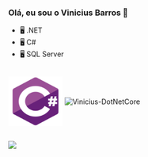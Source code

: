 ### Olá, eu sou o Vinicius Barros 👋

- 🖥 .NET
- 🖥 C#
- 🖥 SQL Server


<div style="display: inline_block"><br>
  <img align="center" alt="Vinicius-Csharp" height="100" width="110" src="https://raw.githubusercontent.com/devicons/devicon/master/icons/csharp/csharp-original.svg">
  <img align="center" alt="Vinicius-DotNetCore" height="100" width="110" src="https://cdn.jsdelivr.net/gh/devicons/devicon/icons/dotnetcore/dotnetcore-original.svg" />
  
  ##
  
  <div> 
 
  <a href="https://www.linkedin.com/in/vinicius-barros-63866b181" target="_blank"><img src="https://img.shields.io/badge/-LinkedIn-%230077B5?style=for-the-badge&logo=linkedin&logoColor=white" target="_blank"></a> 

</div>
